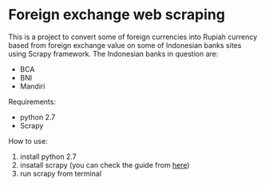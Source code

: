 # Foreign exchange web scraping
This is a project to convert some of foreign currencies into Rupiah currency based from foreign exchange value on some of Indonesian banks sites using Scrapy framework.
The Indonesian banks in question are:
- BCA
- BNI
- Mandiri

Requirements:
- python 2.7
- Scrapy

How to use:
1. install python 2.7
2. insatall scrapy (you can check the guide from <a href="http://doc.scrapy.org/">here</a>)
3. run scrapy from terminal
